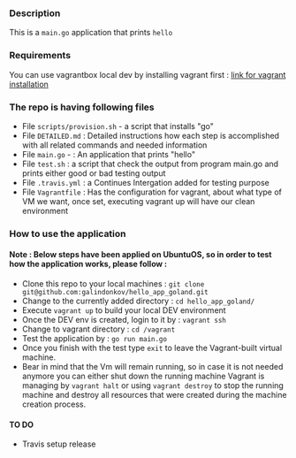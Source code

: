 ### Description

This is a ```main.go``` application that prints `hello`

### Requirements

You can use vagrantbox local dev by installing vagrant first : [link for vagrant installation](https://www.vagrantup.com/docs/installation/)

### The repo is having following files

- File ```scripts/provision.sh``` - a script that installs "go"
- File ```DETAILED.md``` : Detailed instructions how each step is accomplished with all related commands and needed information
- File ```main.go``` - : An application that prints "hello"
- File ```test.sh``` : a script that check the output from program main.go and prints either good or bad testing output 
- File ```.travis.yml``` : a Continues Intergation added for testing purpose
- File ```Vagrantfile``` : Has the configuration for vagrant, about what type of VM we want, once set, executing vagrant up will have our clean environment

### How to use the application

#### Note : Below steps have been applied on UbuntuOS, so in order to test how the application works, please follow :

- Clone this repo to your local machines : `git clone git@github.com:galindonkov/hello_app_goland.git`
- Change to the currently added directory : `cd hello_app_goland/`
- Execute `vagrant up` to build your local DEV environment
- Once the DEV env is created, login to it by : `vagrant ssh`
- Change to vagrant directory : `cd /vagrant`
- Test the application by : `go run main.go`
- Once you finish with the test type `exit` to leave the Vagrant-built virtual machine.
- Bear in mind that the Vm will remain running, so in case it is not needed anymore you can either shut down the running machine Vagrant is managing by `vagrant halt` or using `vagrant destroy` to stop the running machine and destroy all resources that were created during the machine creation process. 

#### TO DO

- Travis setup release
